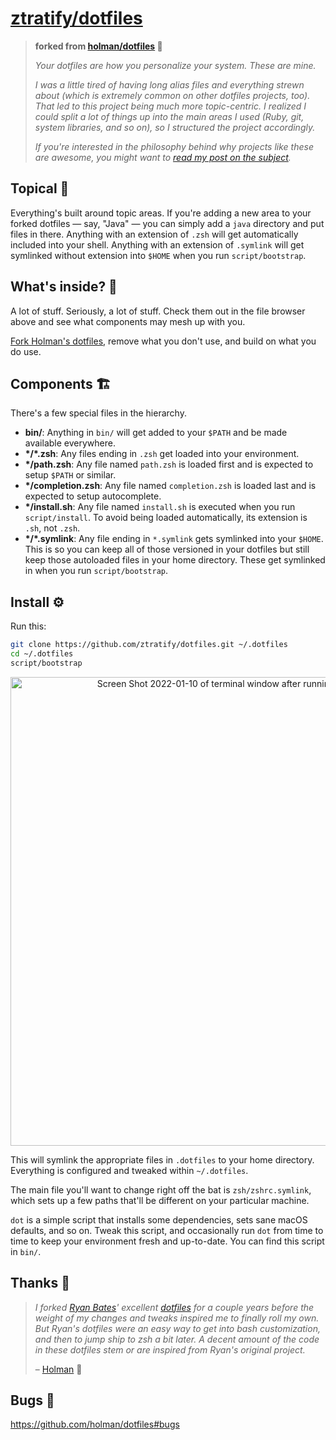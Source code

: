 # [ztratify/dotfiles](https://github.com/ztratify/dotfiles)

> **forked from [holman/dotfiles](https://github.com/holman/dotfiles) 🍴**
>
> _Your dotfiles are how you personalize your system. These are mine._
>
> _I was a little tired of having long alias files and everything strewn about_
> _(which is extremely common on other dotfiles projects, too). That led to this_
> _project being much more topic-centric. I realized I could split a lot of things_
> _up into the main areas I used (Ruby, git, system libraries, and so on), so I_
> _structured the project accordingly._
>
> _If you're interested in the philosophy behind why projects like these are_
> _awesome, you might want to [read my post on the subject](http://zachholman.com/2010/08/dotfiles-are-meant-to-be-forked/)._

## Topical 🎩

Everything's built around topic areas. If you're adding a new area to your
forked dotfiles — say, "Java" — you can simply add a `java` directory and put
files in there. Anything with an extension of `.zsh` will get automatically
included into your shell. Anything with an extension of `.symlink` will get
symlinked without extension into `$HOME` when you run `script/bootstrap`.

## What's inside? 👀

A lot of stuff. Seriously, a lot of stuff. Check them out in the file browser
above and see what components may mesh up with you.

[Fork Holman's dotfiles](https://github.com/holman/dotfiles/fork), remove what you don't
use, and build on what you do use.

## Components 🏗️

There's a few special files in the hierarchy.

- **bin/**: Anything in `bin/` will get added to your `$PATH` and be made
  available everywhere.
- **\*/\*.zsh**: Any files ending in `.zsh` get loaded into your
  environment.
- **\*/path.zsh**: Any file named `path.zsh` is loaded first and is
  expected to setup `$PATH` or similar.
- **\*/completion.zsh**: Any file named `completion.zsh` is loaded
  last and is expected to setup autocomplete.
- **\*/install.sh**: Any file named `install.sh` is executed when you run `script/install`. To avoid being loaded automatically, its extension is `.sh`, not `.zsh`.
- **\*/\*.symlink**: Any file ending in `*.symlink` gets symlinked into
  your `$HOME`. This is so you can keep all of those versioned in your dotfiles
  but still keep those autoloaded files in your home directory. These get
  symlinked in when you run `script/bootstrap`.

## Install ⚙️

Run this:

```sh
git clone https://github.com/ztratify/dotfiles.git ~/.dotfiles
cd ~/.dotfiles
script/bootstrap
```
<p align="center">
  <img width="750" align="center" alt="Screen Shot 2022-01-10 of terminal window after running bootstrap script" src="https://user-images.githubusercontent.com/25858762/149021118-5eb98d94-6231-4055-aa81-32045709b2e0.png">
</p>

This will symlink the appropriate files in `.dotfiles` to your home directory.
Everything is configured and tweaked within `~/.dotfiles`.

The main file you'll want to change right off the bat is `zsh/zshrc.symlink`,
which sets up a few paths that'll be different on your particular machine.

`dot` is a simple script that installs some dependencies, sets sane macOS
defaults, and so on. Tweak this script, and occasionally run `dot` from
time to time to keep your environment fresh and up-to-date. You can find
this script in `bin/`.

## Thanks 🤍

> _I forked [Ryan Bates](http://github.com/ryanb)' excellent
> [dotfiles](http://github.com/ryanb/dotfiles) for a couple years before the
> weight of my changes and tweaks inspired me to finally roll my own. But Ryan's
> dotfiles were an easy way to get into bash customization, and then to jump ship
> to zsh a bit later. A decent amount of the code in these dotfiles stem or are
> inspired from Ryan's original project._
>
> – [Holman](https://github.com/holman/dotfiles) 🙏

## Bugs 🐛

https://github.com/holman/dotfiles#bugs
